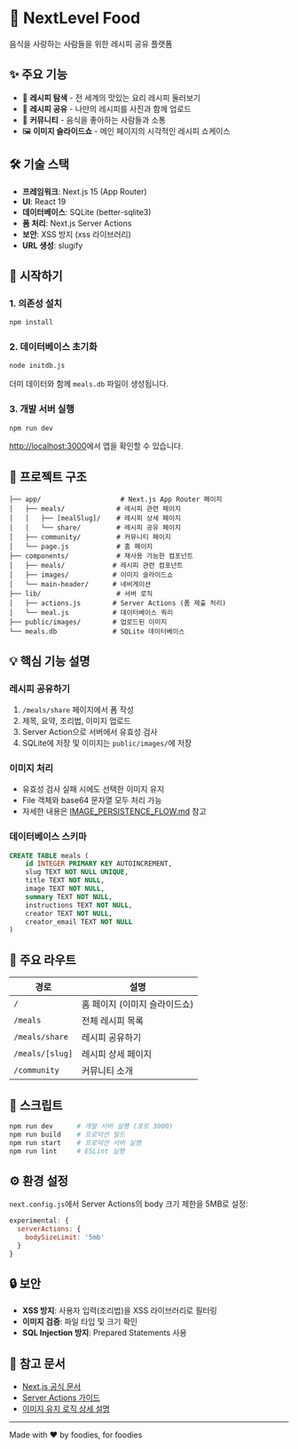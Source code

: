 # 🍕 NextLevel Food

음식을 사랑하는 사람들을 위한 레시피 공유 플랫폼

## ✨ 주요 기능

- 📖 **레시피 탐색** - 전 세계의 맛있는 요리 레시피 둘러보기
- 📝 **레시피 공유** - 나만의 레시피를 사진과 함께 업로드
- 👥 **커뮤니티** - 음식을 좋아하는 사람들과 소통
- 🖼️ **이미지 슬라이드쇼** - 메인 페이지의 시각적인 레시피 쇼케이스

## 🛠️ 기술 스택

- **프레임워크**: Next.js 15 (App Router)
- **UI**: React 19
- **데이터베이스**: SQLite (better-sqlite3)
- **폼 처리**: Next.js Server Actions
- **보안**: XSS 방지 (xss 라이브러리)
- **URL 생성**: slugify

## 🚀 시작하기

### 1. 의존성 설치

```bash
npm install
```

### 2. 데이터베이스 초기화

```bash
node initdb.js
```

더미 데이터와 함께 `meals.db` 파일이 생성됩니다.

### 3. 개발 서버 실행

```bash
npm run dev
```

[http://localhost:3000](http://localhost:3000)에서 앱을 확인할 수 있습니다.

## 📁 프로젝트 구조

```
├── app/                    # Next.js App Router 페이지
│   ├── meals/             # 레시피 관련 페이지
│   │   ├── [mealSlug]/    # 레시피 상세 페이지
│   │   └── share/         # 레시피 공유 페이지
│   ├── community/         # 커뮤니티 페이지
│   └── page.js            # 홈 페이지
├── components/            # 재사용 가능한 컴포넌트
│   ├── meals/            # 레시피 관련 컴포넌트
│   ├── images/           # 이미지 슬라이드쇼
│   └── main-header/      # 네비게이션
├── lib/                   # 서버 로직
│   ├── actions.js        # Server Actions (폼 제출 처리)
│   └── meal.js           # 데이터베이스 쿼리
├── public/images/        # 업로드된 이미지
└── meals.db              # SQLite 데이터베이스
```

## 💡 핵심 기능 설명

### 레시피 공유하기

1. `/meals/share` 페이지에서 폼 작성
2. 제목, 요약, 조리법, 이미지 업로드
3. Server Action으로 서버에서 유효성 검사
4. SQLite에 저장 및 이미지는 `public/images/`에 저장

### 이미지 처리

- 유효성 검사 실패 시에도 선택한 이미지 유지
- File 객체와 base64 문자열 모두 처리 가능
- 자세한 내용은 [IMAGE_PERSISTENCE_FLOW.md](IMAGE_PERSISTENCE_FLOW.md) 참고

### 데이터베이스 스키마

```sql
CREATE TABLE meals (
    id INTEGER PRIMARY KEY AUTOINCREMENT,
    slug TEXT NOT NULL UNIQUE,
    title TEXT NOT NULL,
    image TEXT NOT NULL,
    summary TEXT NOT NULL,
    instructions TEXT NOT NULL,
    creator TEXT NOT NULL,
    creator_email TEXT NOT NULL
)
```

## 🎯 주요 라우트

| 경로            | 설명                          |
| --------------- | ----------------------------- |
| `/`             | 홈 페이지 (이미지 슬라이드쇼) |
| `/meals`        | 전체 레시피 목록              |
| `/meals/share`  | 레시피 공유하기               |
| `/meals/[slug]` | 레시피 상세 페이지            |
| `/community`    | 커뮤니티 소개                 |

## 📝 스크립트

```bash
npm run dev      # 개발 서버 실행 (포트 3000)
npm run build    # 프로덕션 빌드
npm run start    # 프로덕션 서버 실행
npm run lint     # ESLint 실행
```

## ⚙️ 환경 설정

`next.config.js`에서 Server Actions의 body 크기 제한을 5MB로 설정:

```javascript
experimental: {
  serverActions: {
    bodySizeLimit: '5mb'
  }
}
```

## 🔒 보안

- **XSS 방지**: 사용자 입력(조리법)을 XSS 라이브러리로 필터링
- **이미지 검증**: 파일 타입 및 크기 확인
- **SQL Injection 방지**: Prepared Statements 사용

## 📖 참고 문서

- [Next.js 공식 문서](https://nextjs.org/docs)
- [Server Actions 가이드](https://nextjs.org/docs/app/building-your-application/data-fetching/server-actions-and-mutations)
- [이미지 유지 로직 상세 설명](IMAGE_PERSISTENCE_FLOW.md)

---

Made with ❤️ by foodies, for foodies
